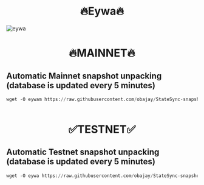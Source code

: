 <h1 align="center"> 🔥Eywa🔥</h1>

![eywa](https://user-images.githubusercontent.com/44331529/233964599-6d89835c-b2f4-4b4c-9814-c2fbc2b30db3.png)

<h1 align="center"> 🔥MAINNET🔥</h1>

## Automatic Mainnet snapshot unpacking  (database is updated every 5 minutes)
```python
wget -O eywam https://raw.githubusercontent.com/obajay/StateSync-snapshots/main/Projects/Eywa/eywam && chmod +x eywam && ./eywam
              
```

<h1 align="center"> ✅TESTNET✅</h1>


## Automatic Testnet snapshot unpacking  (database is updated every 5 minutes)
```python
wget -O eywa https://raw.githubusercontent.com/obajay/StateSync-snapshots/main/Projects/Eywa/eywa && chmod +x eywa && ./eywa
```

